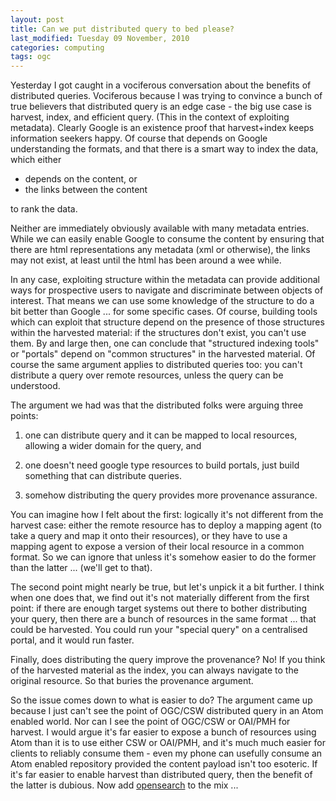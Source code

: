 ```yaml
---
layout: post
title: Can we put distributed query to bed please?
last_modified: Tuesday 09 November, 2010
categories: computing
tags: ogc
---
```

Yesterday I got caught in a vociferous conversation about the benefits of distributed queries. Vociferous because I was trying to convince a bunch of true believers that distributed query is an edge case - the big use case is harvest, index, and efficient query. (This in the context of exploiting metadata). Clearly Google is an existence proof that harvest+index keeps information seekers happy.
Of course that depends on Google understanding the formats, and that there is a smart way to index the data, which either

* depends on the content, or
* the links between the content

to rank the data.

Neither are immediately obviously available with many metadata entries. While we can easily enable Google to consume the content by ensuring that there are html representations any metadata (xml or otherwise), the links may not exist, at least until the html has been around a wee while.

In any case, exploiting structure within the metadata can provide additional ways for prospective users to navigate and discriminate between objects of interest. That means we can use some knowledge of the structure to do a bit better than Google ... for some specific cases. Of course, building tools which can exploit that structure depend on the presence of those structures within the harvested material: if the structures don't exist, you can't use them. By and large then, one can conclude that "structured indexing tools" or "portals" depend on "common structures" in the harvested material. Of course the same argument applies to distributed queries too: you can't distribute a query over remote resources, unless the query can be understood.

The argument we had was that the distributed folks were arguing three points:
1. one can distribute query and it can be mapped to local resources, allowing a wider domain for the query, and
1. one doesn't need google type resources to build portals, just build something that can distribute queries.
1. somehow distributing the query provides more provenance assurance.

You can imagine how I felt about the first: logically it's not different from the harvest case: either the remote resource has to deploy a mapping agent (to take a query and map it onto their resources), or they have to use a mapping agent to expose a version of their local resource in a common format.  So we can ignore that unless it's somehow easier to do the former than the latter ... (we'll get to that).

The second point might nearly be true, but let's unpick it a bit further. I think when one does that, we find out it's not materially different from the first point: if there are enough target systems out there to bother distributing your query, then there are a bunch of resources in the same format ... that could be harvested. You could run your "special query" on a centralised portal, and it would run faster.

Finally, does distributing the query improve the provenance? No! If you think of the harvested material as the index, you can always navigate to the original resource. So that buries the provenance argument.

So the issue comes down to what is easier to do? The argument came up because I just can't see the point of OGC/CSW distributed query in an Atom enabled world. Nor can I see the point of OGC/CSW or OAI/PMH for harvest.  I would argue it's far easier to expose a bunch of resources using Atom than it is to use either CSW or OAI/PMH, and it's much much easier for clients to reliably consume them - even my phone can usefully consume an Atom enabled repository provided the content payload isn't too esoteric. If it's far easier to enable harvest than distributed query, then the benefit of the latter is dubious.  Now add [opensearch](http://www.opensearch.org) to the mix ...
